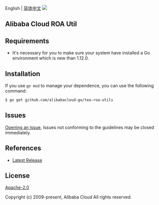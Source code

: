 English | [简体中文](README-CN.md)
![](https://aliyunsdk-pages.alicdn.com/icons/AlibabaCloud.svg)

## Alibaba Cloud ROA Util

## Requirements
- It's necessary for you to make sure your system have installed a Go environment which is new than 1.12.0.

## Installation
If you use `go mod` to manage your dependence, you can use the following command:

```sh
$ go get github.com/alibabacloud-go/tea-roa-utils
```

## Issues
[Opening an Issue](https://github.com/aliyun/tea-roa-util/issues/new), Issues not conforming to the guidelines may be closed immediately.

## References
* [Latest Release](https://github.com/aliyun/tea-roa-util)

## License
[Apache-2.0](http://www.apache.org/licenses/LICENSE-2.0)

Copyright (c) 2009-present, Alibaba Cloud All rights reserved.